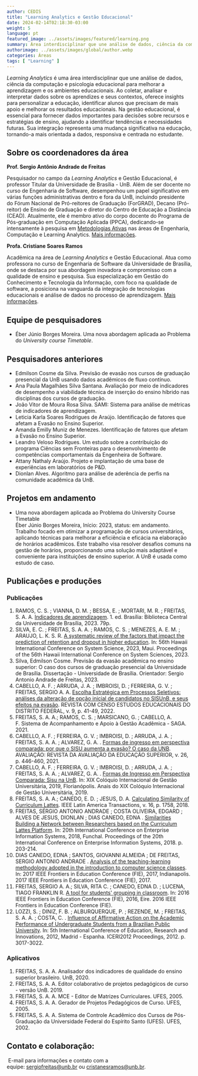 ```yaml
---
author: CEDIS
title: "Learning Analytics e Gestão Educacional"
date: 2024-02-14T02:18:30-03:00
weight: 5
language: pt
featured_image: ../assets/images/featured/learning.png
summary: Área interdisciplinar que une análise de dados, ciência da computação e psicologia educacional para melhorar a aprendizagem e os ambientes educacionais. Ao coletar, analisar e interpretar dados sobre os aprendizes e seus contextos, oferece insights para personalizar a educação, identificar alunos que precisam de mais apoio e melhorar os resultados educacionais. 
authorimage: ../assets/images/global/author.webp
categories: Áreas
tags: [ "Learning" ]
---
```


*Learning Analytics* é uma área interdisciplinar que une análise de dados, ciência da computação e psicologia educacional para melhorar a aprendizagem e os ambientes educacionais. Ao coletar, analisar e interpretar dados sobre os aprendizes e seus contextos, oferece insights para personalizar a educação, identificar alunos que precisam de mais apoio e melhorar os resultados educacionais. Na gestão educacional, é essencial para fornecer dados importantes para decisões sobre recursos e estratégias de ensino, ajudando a identificar tendências e necessidades futuras. Sua integração representa uma mudança significativa na educação, tornando-a mais orientada a dados, responsiva e centrada no estudante.

## Sobre os coordenadores da área

**Prof. Sergio Antônio Andrade de Freitas**

Pesquisador no campo da *Learning Analytics* e Gestão Educacional, é professor Titular da Universidade de Brasília - UnB. Além de ser docente no curso de Engenharia de Software, desempenhou um papel significativo em várias funções administrativas dentro e fora da UnB, incluindo presidente do Fórum Nacional de Pró-reitores de Graduação (ForGRAD), Decano (Pró-reitor) de Ensino de Graduação e diretor do Centro de Educação a Distância (CEAD). Atualmente, ele é membro ativo do corpo docente do Programa de Pós-graduação em Computação Aplicada (PPCA), dedicando-se intensamente à pesquisa em [Metodologias Ativas](https://www.cedis.unb.br/o-cedis/%C3%A1reas-de-pesquisa/metodologias-ativas-no-ensino-superior) nas áreas de Engenharia, Computação e Learning Analytics​​. [Mais informações](https://www.cedis.unb.br/pessoas/sergio-a-a-freitas).

**Profa. Cristiane Soares Ramos**

Acadêmica na área de *Learning Analytics* e Gestão Educacional. Atua como professora no curso de Engenharia de Software da Universidade de Brasília, onde se destaca por sua abordagem inovadora e compromisso com a qualidade de ensino e pesquisa. Sua especialização em Gestão do Conhecimento e Tecnologia da Informação, com foco na qualidade de software, a posiciona na vanguarda da integração de tecnologias educacionais e análise de dados no processo de aprendizagem. [Mais informações](https://www.cedis.unb.br/pessoas/cristiane-soares-ramos).
## Equipe de pesquisadores
- Éber Júnio Borges Moreira. Uma nova abordagem aplicada ao Problema do *University course Timetable*.
## Pesquisadores anteriores
- Edmilson Cosme da Silva. Previsão de evasão nos cursos de graduação presencial da UnB usando dados acadêmicos de fluxo contínuo.
- Ana Paula Magalhães Silva Santana. Avaliação por meio de indicadores de desempenho a viabilidade técnica de inserção do ensino híbrido nas disciplinas dos cursos de graduação.
- João Vitor de Moura Rosa Silva. SAMI: Sistema para análise de métricas de indicadores de aprendizagem.
- Leticia Karla Soares Rodrigues de Araújo. Identificação de fatores que afetam a Evasão no Ensino Superior.
- Amanda Emilly Muniz de Menezes. Identificação de fatores que afetam a Evasão no Ensino Superior.
- Leandro Veloso Rodrigues. Um estudo sobre a contribuição do programa Ciências sem Fronteiras para o desenvolvimento de competências comportamentais da Engenheira de Software.
- Attany Nathaly Araújo. Projeto e implantação de uma base de experiências em laboratórios de P&D.
- Dionlan Alves. Algoritmo para análise de aderência de perfis na comunidade acadêmica da UnB.
## Projetos em andamento
- Uma nova abordagem aplicada ao Problema do University Course Timetable  
    Éber Júnio Borges Moreira, Início: 2023, status: em andamento.  
    Trabalho focado em otimizar a programação de cursos universitários, aplicando técnicas para melhorar a eficiência e eficácia na elaboração de horários acadêmicos. Este trabalho visa resolver desafios comuns na gestão de horários, proporcionando uma solução mais adaptável e conveniente para instituições de ensino superior. A UnB é usada como estudo de caso.
## Publicações e produções
### Publicações
1. RAMOS, C. S. ; VIANNA, D. M. ; BESSA, E. ; MORTARI, M. R. ; FREITAS, S. A. A. [Indicadores de aprendizagem](https://livros.unb.br/index.php/portal/catalog/book/442). 1. ed. Brasília: Biblioteca Central da Universidade de Brasília, 2023. 79p.
2. SILVA, E. C. ; FREITAS, S. A. A. ; RAMOS, C. S. ; MENEZES, A. E. M. ; ARAUJO, L. K. S. R. [A systematic review of the factors that impact the prediction of retention and dropout in higher education](https://scholarspace.manoa.hawaii.edu/items/cea3a935-cc7d-44f6-8c96-d8aaadbb2e7c). In: 56th Hawaii International Conference on System Science, 2023, Maui. Proceedings of the 56th Hawaii International Conference on System Sciences, 2023.
3. Silva, Edmilson Cosme. Previsão da evasão acadêmica no ensino superior: O caso dos cursos de graduação presencial da Universidade de Brasília. Dissertação - Universidade de Brasília. Orientador: Sergio Antonio Andrade de Freitas, 2023.
4. CABELLO, A. F. ; ARRUDA, J. A. ; IMBROISI, D. ; FERREIRA, G. V. ; FREITAS, SERGIO A. A. [Escolha Estratégica em Processos Seletivos: análises da alteração de opção inicial de candidatos no SISUnB, e seus efeitos na evasão](https://periodicos.se.df.gov.br/index.php/comcenso/article/view/1345). REVISTA COM CENSO ESTUDOS EDUCACIONAIS DO DISTRITO FEDERAL, v. 9, p. 41-49, 2022.
5. FREITAS, S. A. A.; RAMOS, C. S. ; MARSICANO, G. ; CABELLO, A. F. Sistema de Acompanhamento e Apoio à Gestão Acadêmica - SAGA. 2021.
6. CABELLO, A. F. ; FERREIRA, G. V. ; IMBROISI, D. ; ARRUDA, J. A. ; FREITAS, S. A. A. ; ALVAREZ, G. A. . [Formas de ingresso em perspectiva comparada: por que o SISU aumenta a evasão? O caso da UNB](https://doi.org/10.1590/S1414-40772021000200006). AVALIAÇÃO: REVISTA DA AVALIAÇÃO DA EDUCAÇÃO SUPERIOR, v. 26, p. 446-460, 2021.
7. CABELLO, A. F. ; FERREIRA, G. V. ; IMBROISI, D. ; ARRUDA, J. A. ; FREITAS, S. A. A. ; ALVAREZ, G. A. . [Formas de Ingresso em Perspectiva Comparada: Sisu na UnB](https://repositorio.ufsc.br/handle/123456789/201885). In: XIX Colóquio Internacional de Gestão Universitária, 2019, Florianópolis. Anais do XIX Colóquio Internacional de Gestão Universitária, 2019.
8. FREITAS, S. A. A.; CANEDO, E. D. ; JESUS, D. A. [Calculating Similarity of Curriculum Lattes](https://doi.org/10.1109/TLA.2018.8444396). IEEE Latin America Transactions, v. 16, p. 1758, 2018.
9. FREITAS, SÉRGIO ANTONIO ANDRADE ; COSTA OLIVEIRA, EDGARD ; ALVES DE JESUS, DIONLAN ; DIAS CANEDO, EDNA . [Similarities Building a Network between Researchers based on the Curriculum Lattes Platform](http://dx.doi.org/10.5220/0006664102030214). In: 20th International Conference on Enterprise Information Systems, 2018, Funchal. Proceedings of the 20th International Conference on Enterprise Information Systems, 2018. p. 203-214.
10. DIAS CANEDO, EDNA ; SANTOS, GIOVANNI ALMEIDA ; DE FREITAS, SERGIO ANTONIO ANDRADE . [Analysis of the teaching-learning methodology adopted in the introduction to computer science classes](https://doi.org/10.1109/FIE.2017.8190556). In: 2017 IEEE Frontiers in Education Conference (FIE), 2017, Indianapolis. 2017 IEEE Frontiers in Education Conference (FIE), 2017. 
11. FREITAS, SERGIO A. A.; SILVA, RITA C. ; CANEDO, EDNA D. ; LUCENA, TIAGO FRANKLIN R. [A tool for students' grouping in classroom](http://dx.doi.org/10.1109/FIE.2016.7757708). In: 2016 IEEE Frontiers in Education Conference (FIE), 2016, Eire. 2016 IEEE Frontiers in Education Conference (FIE). 
12. LOZZI, S. ; DINIZ, F. B. ; ALBURQUERQUE, P. ; REZENDE, M. ; FREITAS, S. A. A. ; COSTA, C. . [Influence of Affirmative Action on the Academic Performance of Undergraduate Students from a Brazilian Public University](https://library.iated.org/view/LOZZI2012INF). In: 5th International Conference of Education, Research and Innovations, 2012, Madrid - Espanha. ICERI2012 Proceedings, 2012. p. 3017-3022.
### Aplicativos
1. FREITAS, S. A. A. Analisador dos indicadores de qualidade do ensino superior brasileiro. UnB, 2020.
2. FREITAS, S. A. A. Editor colaborativo de projetos pedagógicos de curso - versão UnB. 2019.
3. FREITAS, S. A. A. MCE - Editor de Matrizes Curriculares. UFES, 2005.
4. FREITAS, S. A. A. Gerador de Projetos Pedagógicos de Curso. UFES, 2005.
5. FREITAS, S. A. A. Sistema de Controle Acadêmico dos Cursos de Pós-Graduação da Universidade Federal do Espírito Santo (UFES). UFES, 2002.
## Contato e colaboração:
 E-mail para informações e contato com a equipe: [sergiofreitas@unb.br](mailto:sergiofreitas@unb.br) ou [cristanesramos@unb.br](mailto:cristanesramos@unb.br).